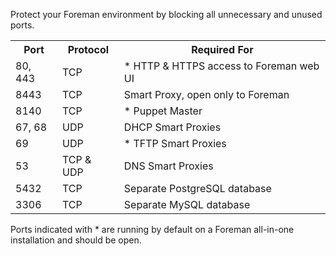 Protect your Foreman environment by blocking all unnecessary and unused ports.

<table class="table table-bordered table-condensed">
  <tr>
    <th>Port</th>
    <th>Protocol</th>
    <th>Required For</th>
  </tr>
  <tr>
    <td>80, 443</td>
    <td>TCP</td>
    <td><span class='footnote'>*</span> HTTP & HTTPS access to Foreman web UI</td>
  </tr>
  <tr>
    <td>8443</td>
    <td>TCP</td>
    <td>Smart Proxy, open only to Foreman</td>
  </tr>
  <tr>
    <td>8140</td>
    <td>TCP</td>
    <td><span class='footnote'>*</span> Puppet Master</td>
  </tr>
  <tr>
    <td>67, 68</td>
    <td>UDP</td>
    <td>DHCP Smart Proxies</td>
  </tr>
  <tr>
    <td>69</td>
    <td>UDP</td>
    <td><span class='footnote'>*</span> TFTP Smart Proxies</td>
  </tr>
  <tr>
    <td>53</td>
    <td>TCP & UDP</td>
    <td>DNS Smart Proxies</td>
  </tr>
  <tr>
    <td>5432</td>
    <td>TCP</td>
    <td>Separate PostgreSQL database</td>
  </tr>
  <tr>
    <td>3306</td>
    <td>TCP</td>
    <td>Separate MySQL database</td>
  </tr>
</table>

Ports indicated with <span class='footnote'>*</span> are running by default on a Foreman all-in-one installation and should be open.
